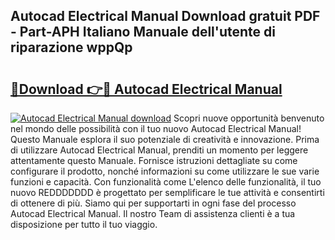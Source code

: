 ## Autocad Electrical Manual Download gratuit PDF - Part-APH Italiano Manuale dell'utente di riparazione wppQp

# <h2><a href="http://dfduvt.blite.top/?on=Autocad+Electrical+Manual">🔗Download 👉🔴 Autocad Electrical Manual</a></h2>

[![Autocad Electrical Manual download](https://i.imgur.com/lujVjoI.png)](http://dfduvt.blite.top/?on=Autocad+Electrical+Manual)
Scopri nuove opportunità benvenuto nel mondo delle possibilità con il tuo nuovo Autocad Electrical Manual! Questo Manuale esplora il suo potenziale di creatività e innovazione. Prima di utilizzare Autocad Electrical Manual, prenditi un momento per leggere attentamente questo Manuale. Fornisce istruzioni dettagliate su come configurare il prodotto, nonché informazioni su come utilizzare le sue varie funzioni e capacità. Con funzionalità come L'elenco delle funzionalità, il tuo nuovo REDDDDDDD è progettato per semplificare le tue attività e consentirti di ottenere di più. Siamo qui per supportarti in ogni fase del processo Autocad Electrical Manual. Il nostro Team di assistenza clienti è a tua disposizione per tutto il tuo viaggio.
